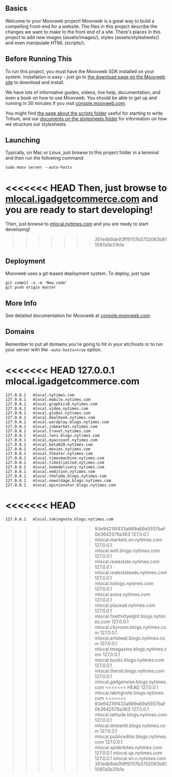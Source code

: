 ## Basics

Welcome to your Moovweb project! Moovweb is a great way to build a compelling front-end for a website. The files in this project describe the changes we want to make to the front end of a site. There's places in this project to add new images (assets/images/), styles (assets/stylesheets/) and even manipulate HTML (scripts/).

## Before Running This

To run this project, you must have the Moovweb SDK installed on your system. Installation is easy - just go to [the download page on the Moovweb site](http://console.moovweb.com/download) to download and install.

We have lots of informative guides, videos, live help, documentation, and even a book on how to use Moovweb. You should be able to get up and running in 30 minutes if you visit [console.moovweb.com](http://console.moovweb.com).

You might find [the page about the scripts folder](http://console.moovweb.com/learn/reference/configuration/pages) useful for starting to write Tritium, and our [documents on the stylesheets folder](http://console.moovweb.com/learn/reference/configuration/stylesheet) for information on how we structure our stylesheets.

## Launching

Typically, on Mac or Linux, just browse to this project folder in a terminal and then run the following command:

    sudo moov server --auto-hosts

<<<<<<< HEAD
Then, just browse to [mlocal.igadgetcommerce.com](http://mlocal.igadgetcommerce.com) and you are ready to start developing!
=======
Then, just browse to [mlocal.nytimes.com](http://mlocal.nytimes.com) and you are ready to start developing!
>>>>>>> 351edb6de93ff9707b3752063b811097a5b31b1e

## Deployment

Moovweb uses a git-based deployment system. To deploy, just type

    git commit -a -m 'New code'
    git push origin master

## More Info

See detailed documentation for Moovweb at [console.moovweb.com](http://console.moovweb.com).

## Domains
Remember to put all domains you're going to hit in your etc/hosts or to run your server with the `-auto-hosts=true` option.


<<<<<<< HEAD
    127.0.0.1   mlocal.igadgetcommerce.com
=======
    127.0.0.1   mlocal.nytimes.com
    127.0.0.1   mlocal.mobile.nytimes.com
    127.0.0.1   mlocal.graphics8.nytimes.com
    127.0.0.1   mlocal.video.nytimes.com
    127.0.0.1   mlocal.global.nytimes.com
    127.0.0.1   mlocal.dealbook.nytimes.com
    127.0.0.1   mlocal.wordplay.blogs.nytimes.com
    127.0.0.1   mlocal.jobmarket.nytimes.com
    127.0.0.1   mlocal.travel.nytimes.com
    127.0.0.1   mlocal.lens.blogs.nytimes.com
    127.0.0.1   mlocal.myaccount.nytimes.com
    127.0.0.1   mlocal.beta620.nytimes.com
    127.0.0.1   mlocal.movies.nytimes.com
    127.0.0.1   mlocal.theater.nytimes.com
    127.0.0.1   mlocal.timesmachine.nytimes.com
    127.0.0.1   mlocal.timeslimited.nytimes.com
    127.0.0.1   mlocal.homedelivery.nytimes.com
    127.0.0.1   mlocal.eedition.nytimes.com
    127.0.0.1   mlocal.thelede.blogs.nytimes.com
    127.0.0.1   mlocal.newoldage.blogs.nytimes.com
    127.0.0.1   mlocal.opinionator.blogs.nytimes.com
<<<<<<< HEAD
=======
    127.0.0.1   mlocal.takingnote.blogs.nytimes.com
>>>>>>> 93e94216f433a669a69a5937baf0b3642576a363
    127.0.0.1   mlocal.markets.on.nytimes.com
    127.0.0.1   mlocal.well.blogs.nytimes.com
    127.0.0.1   mlocal.realestate.nytimes.com
    127.0.0.1   mlocal.realestateads.nytimes.com
    127.0.0.1   mlocal.listings.nytimes.com
    127.0.0.1   mlocal.autos.nytimes.com
    127.0.0.1   mlocal.placead.nytimes.com
    127.0.0.1   mlocal.fivethirtyeight.blogs.nytimes.com
    127.0.0.1   mlocal.cityroom.blogs.nytimes.com
    127.0.0.1   mlocal.artsbeat.blogs.nytimes.com
    127.0.0.1   mlocal.tmagazine.blogs.nytimes.com
    127.0.0.1   mlocal.bucks.blogs.nytimes.com
    127.0.0.1   mlocal.therail.blogs.nytimes.com
    127.0.0.1   mlocal.gadgetwise.blogs.nytimes.com
<<<<<<< HEAD
    127.0.0.1   mlocal.takingnote.blogs.nytimes.com
=======
>>>>>>> 93e94216f433a669a69a5937baf0b3642576a363
    127.0.0.1   mlocal.latitude.blogs.nytimes.com
    127.0.0.1   mlocal.dotearth.blogs.nytimes.com
    127.0.0.1   mlocal.publiceditor.blogs.nytimes.com
    127.0.0.1   mlocal.spiderbites.nytimes.com
    127.0.0.1   mlocal.up.nytimes.com
    127.0.0.1   mlocal.wt.o.nytimes.com
>>>>>>> 351edb6de93ff9707b3752063b811097a5b31b1e
